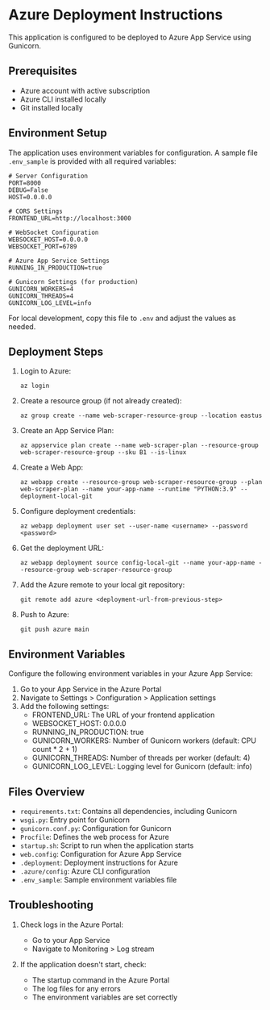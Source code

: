 # Azure Deployment Instructions

This application is configured to be deployed to Azure App Service using Gunicorn.

## Prerequisites

- Azure account with active subscription
- Azure CLI installed locally
- Git installed locally

## Environment Setup

The application uses environment variables for configuration. A sample file `.env_sample` is provided with all required variables:

```
# Server Configuration
PORT=8000
DEBUG=False
HOST=0.0.0.0

# CORS Settings
FRONTEND_URL=http://localhost:3000

# WebSocket Configuration
WEBSOCKET_HOST=0.0.0.0
WEBSOCKET_PORT=6789

# Azure App Service Settings
RUNNING_IN_PRODUCTION=true

# Gunicorn Settings (for production)
GUNICORN_WORKERS=4
GUNICORN_THREADS=4
GUNICORN_LOG_LEVEL=info
```

For local development, copy this file to `.env` and adjust the values as needed.

## Deployment Steps

1. Login to Azure:
   ```
   az login
   ```

2. Create a resource group (if not already created):
   ```
   az group create --name web-scraper-resource-group --location eastus
   ```

3. Create an App Service Plan:
   ```
   az appservice plan create --name web-scraper-plan --resource-group web-scraper-resource-group --sku B1 --is-linux
   ```

4. Create a Web App:
   ```
   az webapp create --resource-group web-scraper-resource-group --plan web-scraper-plan --name your-app-name --runtime "PYTHON:3.9" --deployment-local-git
   ```

5. Configure deployment credentials:
   ```
   az webapp deployment user set --user-name <username> --password <password>
   ```

6. Get the deployment URL:
   ```
   az webapp deployment source config-local-git --name your-app-name --resource-group web-scraper-resource-group
   ```

7. Add the Azure remote to your local git repository:
   ```
   git remote add azure <deployment-url-from-previous-step>
   ```

8. Push to Azure:
   ```
   git push azure main
   ```

## Environment Variables

Configure the following environment variables in your Azure App Service:

1. Go to your App Service in the Azure Portal
2. Navigate to Settings > Configuration > Application settings
3. Add the following settings:
   - FRONTEND_URL: The URL of your frontend application
   - WEBSOCKET_HOST: 0.0.0.0
   - RUNNING_IN_PRODUCTION: true
   - GUNICORN_WORKERS: Number of Gunicorn workers (default: CPU count * 2 + 1)
   - GUNICORN_THREADS: Number of threads per worker (default: 4)
   - GUNICORN_LOG_LEVEL: Logging level for Gunicorn (default: info)

## Files Overview

- `requirements.txt`: Contains all dependencies, including Gunicorn
- `wsgi.py`: Entry point for Gunicorn
- `gunicorn.conf.py`: Configuration for Gunicorn
- `Procfile`: Defines the web process for Azure
- `startup.sh`: Script to run when the application starts
- `web.config`: Configuration for Azure App Service
- `.deployment`: Deployment instructions for Azure
- `.azure/config`: Azure CLI configuration
- `.env_sample`: Sample environment variables file

## Troubleshooting

1. Check logs in the Azure Portal:
   - Go to your App Service
   - Navigate to Monitoring > Log stream

2. If the application doesn't start, check:
   - The startup command in the Azure Portal
   - The log files for any errors
   - The environment variables are set correctly 